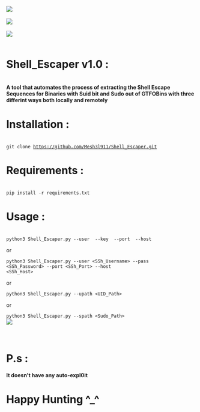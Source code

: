 ![](Shell_Escaper_images/sudo)  <br>
<br>
![](Shell_Escaper_images/suid)  <br>
<br>
![](Shell_Escaper_images/sudo2)  <br>
<br>


# Shell_Escaper v1.0 :

<br><b>A tool that automates the process of extracting the Shell Escape Sequences for Binaries with Suid bit and Sudo out of GTFOBins with three differint ways both locally and remotely </b>
<br>

# Installation : 
<br><code>git clone https://github.com/Mesh3l911/Shell_Escaper.git</code>
<br>

# Requirements :
<br>
<code>pip install -r requirements.txt</code>
<br>

# Usage :
<br>
<code>python3 Shell_Escaper.py --user <SSh_Username> --key <SShPrivateKey_Path> --port <SSh_Port> --host <SSh_Host></code>
<br>

or
<br>

<code>python3 Shell_Escaper.py --user <SSh_Username> --pass <SSh_Password> --port <SSh_Port> --host <SSh_Host></code>
<br>

or
<br>

<code>python3 Shell_Escaper.py --upath <UID_Path></code>
<br>

or
<br>

<code>python3 Shell_Escaper.py --spath <Sudo_Path></code>
<br>
![](Shell_Escaper_images/usage)  <br><br>
<br>

# P.s :
<b>It doesn't have any auto-expl0it<b> 

# Happy Hunting ^_^ 
